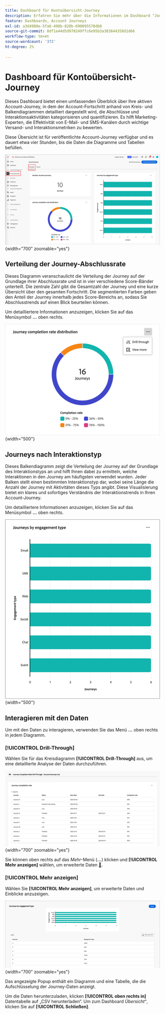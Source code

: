 ```yaml
---
title: Dashboard für Kontoübersicht-Journey
description: Erfahren Sie mehr über die Informationen im Dashboard "Journey-Übersicht“ und darüber, wie Sie damit Ihre Journey-Strategie für das Konto überwachen und verwalten können.
feature: Dashboards, Account Journeys
exl-id: a3d4988e-5fa6-498b-828b-690095578db8
source-git-commit: 8df1e44d5d978249ffc6e95b3a383644358d1d66
workflow-type: tm+mt
source-wordcount: '372'
ht-degree: 2%

---
```


# Dashboard für Kontoübersicht-Journey

Dieses Dashboard bietet einen umfassenden Überblick über Ihre aktiven Account-Journey, in dem der Account-Fortschritt anhand von Kreis- und Balkendiagrammen detailliert dargestellt wird, die Abschlüsse und Interaktionsaktivitäten kategorisieren und quantifizieren. Es hilft Marketing-Experten, die Effektivität von E-Mail- und SMS-Kanälen durch wichtige Versand- und Interaktionsmetriken zu bewerten.

Diese Übersicht ist für veröffentlichte Account-Journey verfügbar und es dauert etwa vier Stunden, bis die Daten die Diagramme und Tabellen befüllen.

![Journey - Übersicht](./assets/journey-overview.png){width="700" zoomable="yes"}

## Verteilung der Journey-Abschlussrate

Dieses Diagramm veranschaulicht die Verteilung der Journey auf der Grundlage ihrer Abschlussrate und ist in vier verschiedene Score-Bänder unterteilt. Die zentrale Zahl gibt die Gesamtzahl der Journey und eine kurze Übersicht über den gesamten Fortschritt. Die segmentierten Farben geben den Anteil der Journey innerhalb jedes Score-Bereichs an, sodass Sie Abschlusstrends auf einen Blick beurteilen können.

Um detailliertere Informationen anzuzeigen, klicken Sie auf das Menüsymbol **…** oben rechts.

![Verteilung der Journey-Abschlussrate](./assets/journey-completion-rate-distribution.png){width="500"}

## Journeys nach Interaktionstyp

Dieses Balkendiagramm zeigt die Verteilung der Journey auf der Grundlage des Interaktionstyps an und hilft Ihnen dabei zu ermitteln, welche Interaktionen in den Journey am häufigsten verwendet wurden. Jeder Balken stellt einen bestimmten Interaktionstyp dar, wobei seine Länge die Anzahl der Journey mit Aktivitäten dieses Typs angibt. Diese Visualisierung bietet ein klares und sofortiges Verständnis der Interaktionstrends in Ihren Account-Journey.

Um detailliertere Informationen anzuzeigen, klicken Sie auf das Menüsymbol **…** oben rechts.

![Verteilung der Journey-Abschlussrate](./assets/journeys-by-engagement-type.png){width="500"}

## Interagieren mit den Daten

Um mit den Daten zu interagieren, verwenden Sie das Menü **…** oben rechts in jedem Diagramm.

### [!UICONTROL Drill-Through]

Wählen Sie für das Kreisdiagramm **[!UICONTROL Drill-Through]** aus, um eine detaillierte Analyse der Daten durchzuführen.

![Drillthrough zum Zugriff auf Diagrammdaten](./assets/journey-completion-rate-drill-through.png){width="700" zoomable="yes"}

Sie können oben rechts auf das _Mehr_-Menü (**…**) klicken und **[!UICONTROL Mehr anzeigen]** wählen, um erweiterte Daten [&#128279;](#view-more).

### [!UICONTROL Mehr anzeigen]

Wählen Sie **[!UICONTROL Mehr anzeigen]**, um erweiterte Daten und Einblicke anzuzeigen.

![Erweiterte Daten anzeigen](./assets/journeys-by-engagement-view-more.png){width="700" zoomable="yes"}

Das angezeigte Popup enthält ein Diagramm und eine Tabelle, die die Aufschlüsselung der Journey-Daten anzeigt.

Um die Daten herunterzuladen, klicken **[!UICONTROL oben rechts in]** Datentabelle auf „CSV herunterladen“. Um zum Dashboard _Übersicht“_, klicken Sie auf **[!UICONTROL Schließen]**.
